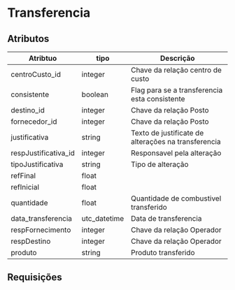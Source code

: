 # Transferencia

## Atributos

| Atribtuo             | tipo         | Descrição                                           |
| -------------------- | ------------ | --------------------------------------------------- |
| centroCusto_id       | integer      | Chave da relação centro de custo                    |
| consistente          | boolean      | Flag para se a transferencia esta consistente       |
| destino_id           | integer      | Chave da relação Posto                              |
| fornecedor_id        | integer      | Chave da relação Posto                              |
| justificativa        | string       | Texto de justificate de alterações na transferencia |
| respJustificativa_id | integer      | Responsavel pela alteração                          |
| tipoJustificativa    | string       | Tipo de alteração                                   |
| refFinal             | float        |                                                     |
| refInicial           | float        |                                                     |
| quantidade           | float        | Quantidade de combustivel transferido               |
| data_transferencia   | utc_datetime | Data de transferencia                               |
| respFornecimento     | integer      | Chave da relação Operador                           |
| respDestino          | integer      | Chave da relação Operador                           |
| produto              | string       | Produto transferido                                 |

## Requisições 

